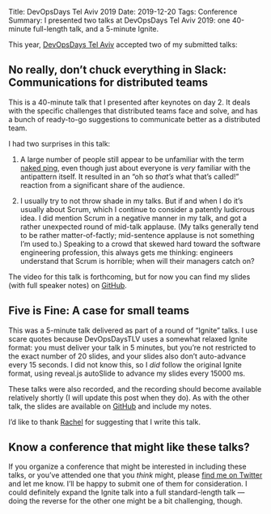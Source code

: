Title: DevOpsDays Tel Aviv 2019
Date: 2019-12-20
Tags: Conference
Summary: I presented two talks at DevOpsDays Tel Aviv 2019: one 40-minute full-length talk, and a 5-minute Ignite.

This year, [DevOpsDays Tel Aviv](https://devopsdaystlv.com) accepted
two of my submitted talks:

## No really, don’t chuck everything in Slack: Communications for distributed teams

This is a 40-minute talk that I presented after keynotes on day 2. It
deals with the specific challenges that distributed teams face and
solve, and has a bunch of ready-to-go suggestions to communicate
better as a distributed team.

I had two surprises in this talk:

1. A large number of people still appear to be unfamiliar with the
   term [naked ping](https://blogs.gnome.org/markmc/2014/02/20/naked-pings/),
   even though just about everyone is _very_ familiar with the
   antipattern itself. It resulted in an “oh so _that’s_ what that’s
   called!” reaction from a significant share of the audience.

2. I usually try to not throw shade in my talks. But if and when I do
   it’s usually about Scrum, which I continue to consider a patently
   ludicrous idea. I did mention Scrum in a negative manner in my
   talk, and got a rather unexpected round of mid-talk applause. (My
   talks generally tend to be rather matter-of-factly; mid-sentence
   applause is not something I’m used to.) Speaking to a crowd that
   skewed hard toward the software engineering profession, this always
   gets me thinking: engineers understand that Scrum is horrible; when
   will their managers catch on?

The video for this talk is forthcoming, but for now you can find my
slides (with full speaker notes) on
[GitHub](https://fghaas.github.io/devopsdaystlv-2019/).


## Five is Fine: A case for small teams

This was a 5-minute talk delivered as part of a round of “Ignite”
talks. I use scare quotes because DevOpsDaysTLV uses a somewhat
relaxed Ignite format: you must deliver your talk in 5 minutes, but
you’re not restricted to the exact number of 20 slides, and your
slides also don’t auto-advance every 15 seconds. I did not know this,
so I _did_ follow the original Ignite format, using reveal.js
autoSlide to advance my slides every 15000 ms.

These talks were also recorded, and the recording should become
available relatively shortly (I will update this post when they
do). As with the other talk, the slides are available on 
[GitHub](https://fghaas.github.io/five-is-fine/) and include my notes.

I’d like to thank [Rachel](https://twitter.com/wholemilk) for
suggesting that I write this talk.


## Know a conference that might like these talks?

If you organize a conference that might be interested in including
these talks, or you’ve attended one that you _think_ might, please
[find me on Twitter](https://twitter.com/xahteiwi) and let me
know. I’ll be happy to submit one of them for consideration. I could
definitely expand the Ignite talk into a full standard-length talk —
doing the reverse for the other one might be a bit challenging,
though.
